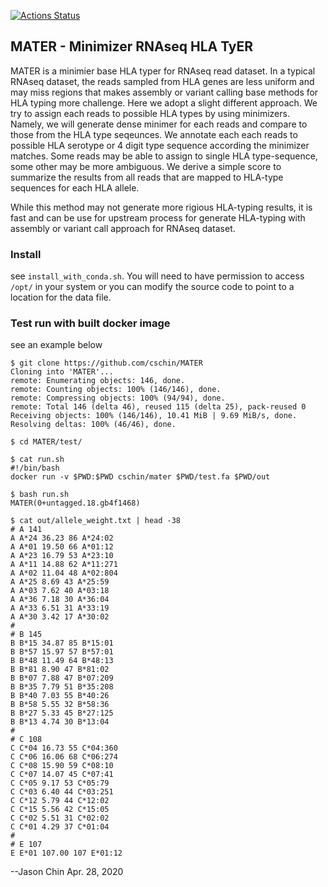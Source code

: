 [![Actions Status](https://github.com/cschin/MATER/workflows/build-and-push-docker-image/badge.svg)](https://github.com/cschin/MATER/actions)

## MATER - Minimizer RNAseq HLA TyER

MATER is a minimier base HLA typer for RNAseq read dataset. In a typical RNAseq dataset,
the reads sampled from HLA genes are less uniform and may miss regions that makes assembly
or variant calling base methods for HLA typing more challenge. Here we adopt a slight
different approach. We try to assign each reads to possible HLA types by using minimizers.
Namely, we will generate dense minimer for each reads and compare to those from the HLA
type seqeunces. We annotate each each reads to possible HLA serotype or 4 digit type sequence
according the minimizer matches. Some reads may be able to assign to single HLA type-sequence,
some other may be more ambiguous. We derive a simple score to summarize the results from
all reads that are mapped to HLA-type sequences for each HLA allele.

While this method may not generate more rigious HLA-typing results, it is fast and can be
use for upstream process for generate HLA-typing with assembly or variant call approach
for RNAseq dataset.


### Install

see `install_with_conda.sh`. You will need to have permission to access `/opt/` in your 
system or you can modify the source code to point to a location for the data file.


### Test run with built docker image

see an example below

```
$ git clone https://github.com/cschin/MATER
Cloning into 'MATER'...
remote: Enumerating objects: 146, done.
remote: Counting objects: 100% (146/146), done.
remote: Compressing objects: 100% (94/94), done.
remote: Total 146 (delta 46), reused 115 (delta 25), pack-reused 0
Receiving objects: 100% (146/146), 10.41 MiB | 9.69 MiB/s, done.
Resolving deltas: 100% (46/46), done.

$ cd MATER/test/

$ cat run.sh
#!/bin/bash
docker run -v $PWD:$PWD cschin/mater $PWD/test.fa $PWD/out

$ bash run.sh
MATER(0+untagged.18.gb4f1468)

$ cat out/allele_weight.txt | head -38
# A 141
A A*24 36.23 86 A*24:02
A A*01 19.50 66 A*01:12
A A*23 16.79 53 A*23:10
A A*11 14.88 62 A*11:271
A A*02 11.04 48 A*02:804
A A*25 8.69 43 A*25:59
A A*03 7.62 40 A*03:18
A A*36 7.18 30 A*36:04
A A*33 6.51 31 A*33:19
A A*30 3.42 17 A*30:02
#
# B 145
B B*15 34.87 85 B*15:01
B B*57 15.97 57 B*57:01
B B*48 11.49 64 B*48:13
B B*81 8.90 47 B*81:02
B B*07 7.88 47 B*07:209
B B*35 7.79 51 B*35:208
B B*40 7.03 55 B*40:26
B B*58 5.55 32 B*58:36
B B*27 5.33 45 B*27:125
B B*13 4.74 30 B*13:04
#
# C 108
C C*04 16.73 55 C*04:360
C C*06 16.06 68 C*06:274
C C*08 15.90 59 C*08:10
C C*07 14.07 45 C*07:41
C C*05 9.17 53 C*05:79
C C*03 6.40 44 C*03:251
C C*12 5.79 44 C*12:02
C C*15 5.56 42 C*15:05
C C*02 5.51 31 C*02:02
C C*01 4.29 37 C*01:04
#
# E 107
E E*01 107.00 107 E*01:12
```

--Jason Chin
Apr. 28, 2020    
